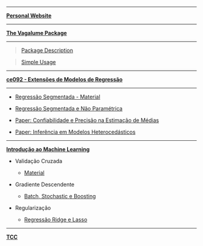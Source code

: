 ***
[**Personal Website**](https://brunaw.netlify.com/)

***
[**The Vagalume Package**](https://github.com/brunaw/vagalumeR)

***
  > [Package Description](https://brunaw.github.io/vagalume/README.html)
  
  > [Simple Usage](https://brunaw.github.io/vagalume/vagalumeR.html)

***

[**ce092 - Extensões de Modelos de Regressão**](https://github.com/brunaw/ce092)

***
+ [Regressão Segmentada - Material](https://brunaw.github.io/Ext/pw.html)

+ [Regressão Segmentada e Não Paramétrica](https://brunaw.github.io/Ext/t1.html)

+ [Paper: Confiabilidade e Precisão na Estimação de Médias](https://brunaw.github.io/Ext/artigo_singer.html)

+ [Paper: Inferência em Modelos Heterocedásticos](https://brunaw.github.io/Ext/het.html)

***

[**Introdução ao Machine Learning**](https://github.com/brunaw/IMC)

+ Validação Cruzada
  + [Material](https://brunaw.github.io/ML/cv.html)

+ Gradiente Descendente 
  + [Batch, Stochastic e Boosting](https://brunaw.github.io/ML/grad.html)
  
+ Regularização 
  + [Regressão Ridge e Lasso](https://brunaw.github.io/ML/reg.html)

***

[**TCC**](https://github.com/brunaw/TCC/analise.html)
